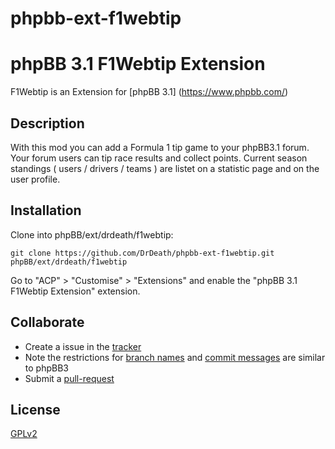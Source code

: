 phpbb-ext-f1webtip
==================

# phpBB 3.1 F1Webtip Extension

F1Webtip is an Extension for [phpBB 3.1] (https://www.phpbb.com/)


## Description

With this mod you can add a Formula 1 tip game to your phpBB3.1 forum.
Your forum users can tip race results and collect points.
Current season standings ( users / drivers / teams ) are listet on a statistic page and on the user profile.


## Installation

Clone into phpBB/ext/drdeath/f1webtip:

    git clone https://github.com/DrDeath/phpbb-ext-f1webtip.git phpBB/ext/drdeath/f1webtip

Go to "ACP" > "Customise" > "Extensions" and enable the "phpBB 3.1 F1Webtip Extension" extension.

## Collaborate

* Create a issue in the [tracker](https://github.com/DrDeath/phpbb-ext-f1webtip/issues)
* Note the restrictions for [branch names](https://wiki.phpbb.com/Git#Branch_Names) and [commit messages](https://wiki.phpbb.com/Git#Commit_Messages) are similar to phpBB3
* Submit a [pull-request](https://github.com/DrDeath/phpbb-ext-f1webtip/pulls)

## License

[GPLv2](license.txt)
